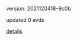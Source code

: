 version: 2021120418-9c0b

updated 0 avds

[details](https://github.com/0x74f917491bfa7ebfa379/ali_avd_db/blob/master/change_log/2021/12/04/18/9c0b.txt)
